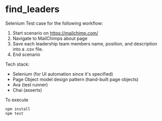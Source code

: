 # find_leaders

Selenium Test case for the following workflow:
1. Start scenario on https://mailchimp.com/
2. Navigate to MailChimps about page
3. Save each leadership team members name, position, and description into a .csv file.
4. End scenario

Tech stack:
- Selenium (for UI automation since it's specified)
- Page Object model design pattern (hand-built page objects)
- Ava (test runner)
- Chai (asserts)

To execute
```
npm install
npm test
```
